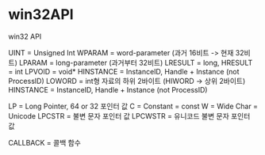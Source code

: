 # win32API
win32 API

UINT = Unsigned Int
WPARAM = word-parameter (과거 16비트 -> 현재 32비트)
LPARAM = long-parameter (과거부터 32비트)
LRESULT = long, HRESULT = int
LPVOID = void*
HINSTANCE = InstanceID, Handle + Instance (not ProcessID)
LOWORD = int형 자료의 하위 2바이트 (HIWORD -> 상위 2바이트)
HINSTANCE = InstanceID, Handle + Instance (not ProcessID)

LP = Long Pointer, 64 or 32 포인터 값
C = Constant = const
W = Wide Char = Unicode
LPCSTR =  불변 문자 포인터 값
LPCWSTR = 유니코드 불변 문자 포인터 값

CALLBACK = 콜백 함수
